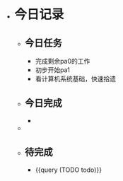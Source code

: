 - # 今日记录
	- ## 今日任务
		- 完成剩余pa0的工作
		- 初步开始pa1
		- 看计算机系统基础，快速拾遗
	- ##  今日完成
		-
	-
	- ## 待完成
		- {{query (TODO todo)}}